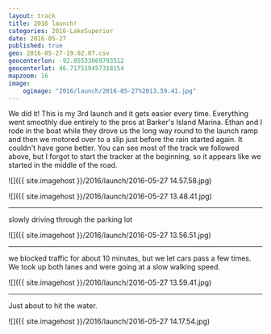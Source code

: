 ```yaml
---
layout: track
title: 2016 launch!
categories: 2016-LakeSuperior
date: 2016-05-27
published: true
geo: 2016-05-27-19.02.07.csv
geocenterlon: -92.05533069793512
geocenterlat: 46.717519457318154
mapzoom: 16
image:
    ogimage: "2016/launch/2016-05-27%2013.59.41.jpg"
---
```

We did it! This is my 3rd launch and it gets easier every time. Everything went smoothly due entirely to the pros at Barker's Island Marina. Ethan and I rode in the boat while they drove us the long way round to the launch ramp and then we motored over to a slip just before the rain started again. It couldn't have gone better. You can see most of the track we followed above, but I forgot to start the tracker at the beginning, so it appears like we started in the middle of the road.

![]({{ site.imagehost }}/2016/launch/2016-05-27 14.57.58.jpg)

![]({{ site.imagehost }}/2016/launch/2016-05-27 13.48.41.jpg)

-----

slowly driving through the parking lot

![]({{ site.imagehost }}/2016/launch/2016-05-27 13.56.51.jpg)

-----

we blocked traffic for about 10 minutes, but we let cars pass a few times. We took up both lanes and were going at a slow walking speed.


![]({{ site.imagehost }}/2016/launch/2016-05-27 13.59.41.jpg)

-----------

Just about to hit the water.

![]({{ site.imagehost }}/2016/launch/2016-05-27 14.17.54.jpg)


